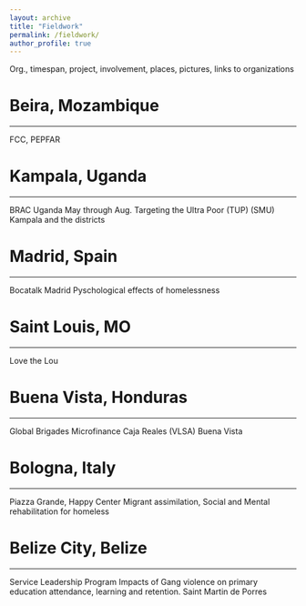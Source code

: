 ```yaml
---
layout: archive
title: "Fieldwork"
permalink: /fieldwork/
author_profile: true
---
```


Org., timespan, project, involvement, places, pictures, links to organizations

Beira, Mozambique
========
_________________________________________________
FCC, PEPFAR

Kampala, Uganda
========
_________________________________________________
BRAC Uganda
May through Aug.
Targeting the Ultra Poor (TUP)
(SMU)
Kampala and the districts

Madrid, Spain
======
_________________________________________________
Bocatalk
Madrid
Pyschological effects of homelessness

Saint Louis, MO
=======
_________________________________________________
Love the Lou

Buena Vista, Honduras
========
_________________________________________________
Global Brigades Microfinance
Caja Reales (VLSA)
Buena Vista

Bologna, Italy
=======
_________________________________________________
Piazza Grande, Happy Center
Migrant assimilation, Social and Mental rehabilitation for homeless

Belize City, Belize
========
_________________________________________________
Service Leadership Program
Impacts of Gang violence on primary education attendance, learning and retention.
Saint Martin de Porres



